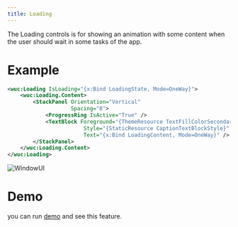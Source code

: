 ```yaml
---
title: Loading
---
```


The Loading controls is for showing an animation with some content when the user should wait in some tasks of the app.

# Example

```xml
<wuc:Loading IsLoading="{x:Bind LoadingState, Mode=OneWay}">
    <wuc:Loading.Content>
        <StackPanel Orientation="Vertical"
                    Spacing="8">
            <ProgressRing IsActive="True" />
            <TextBlock Foreground="{ThemeResource TextFillColorSecondaryBrush}"
                        Style="{StaticResource CaptionTextBlockStyle}"
                        Text="{x:Bind LoadingContent, Mode=OneWay}" />
        </StackPanel>
    </wuc:Loading.Content>
</wuc:Loading>
```

![WindowUI](https://raw.githubusercontent.com/WindowUIOrg/Resources/main/WindowUIDocs/Loading.gif)


# Demo
you can run [demo](https://github.com/WindowUIOrg/WindowUI) and see this feature.
